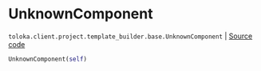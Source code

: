 # UnknownComponent
`toloka.client.project.template_builder.base.UnknownComponent` | [Source code](https://github.com/Toloka/toloka-kit/blob/v1.0.2/src/client/project/template_builder/base.py#L187)

```python
UnknownComponent(self)
```

